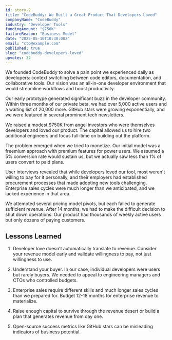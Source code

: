 ```yaml
---
id: story-2
title: "CodeBuddy: We Built a Great Product That Developers Loved"
companyName: "CodeBuddy"
industry: "Developer Tools"
fundingAmount: "$750K"
failureReason: "Business Model"
date: "2025-05-10T10:30:00Z"
email: "cto@example.com"
published: true
slug: "codebuddy-developers-loved"
upvotes: 32
---
```


We founded CodeBuddy to solve a pain point we experienced daily as developers: context switching between code editors, documentation, and collaborative tools. Our vision was an all-in-one developer environment that would streamline workflows and boost productivity.

Our early prototype generated significant buzz in the developer community. Within three months of our private beta, we had over 5,000 active users and a waiting list of 20,000 more. GitHub stars were growing exponentially, and we were featured in several prominent tech newsletters.

We raised a modest $750K from angel investors who were themselves developers and loved our product. The capital allowed us to hire two additional engineers and focus full-time on building out the platform.

The problem emerged when we tried to monetize. Our initial model was a freemium approach with premium features for power users. We assumed a 5% conversion rate would sustain us, but we actually saw less than 1% of users convert to paid plans.

User interviews revealed that while developers loved our tool, most weren't willing to pay for it personally, and their employers had established procurement processes that made adopting new tools challenging. Enterprise sales cycles were much longer than we anticipated, and we lacked experience in that area.

We attempted several pricing model pivots, but each failed to generate sufficient revenue. After 14 months, we had to make the difficult decision to shut down operations. Our product had thousands of weekly active users but only dozens of paying customers.

## Lessons Learned

1. Developer love doesn't automatically translate to revenue. Consider your revenue model early and validate willingness to pay, not just willingness to use.

2. Understand your buyer. In our case, individual developers were users but rarely buyers. We needed to appeal to engineering managers and CTOs who controlled budgets.

3. Enterprise sales require different skills and much longer sales cycles than we prepared for. Budget 12-18 months for enterprise revenue to materialize.

4. Raise enough capital to survive through the revenue desert or build a plan that generates revenue from day one.

5. Open-source success metrics like GitHub stars can be misleading indicators of business potential.</content>
